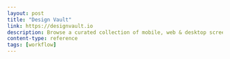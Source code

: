 ```yaml
---
layout: post
title: "Design Vault"
link: https://designvault.io
description: Browse a curated collection of mobile, web & desktop screenshots from the world’s best apps and websites. Gain insights, explore trends and understand competitors and best practices.
content-type: reference
tags: [workflow]
---
```

